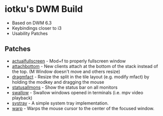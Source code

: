 iotku's DWM Build
=============
- Based on DWM 6.3
- Keybindings closer to i3
- Usability Patches

Patches
-------
- [actualfullscreen](https://dwm.suckless.org/patches/actualfullscreen/) - Mod+f to properly fullscreen window
- [attachbottom](https://dwm.suckless.org/patches/attachbottom/) - New clients attach at the bottom of the stack instead of the top. (M Window doesn't move and others resize)
- [dragmfact](https://dwm.suckless.org/patches/dragmfact/) - Resize the split in the tile layout (e.g. modify mfact) by holding the modkey and dragging the mouse
- [statusallmons](https://dwm.suckless.org/patches/statusallmons/) - Show the status bar on all monitors
- [swallow](https://dwm.suckless.org/patches/swallow/) - Swallow windows opened in terminals (i.e. mpv video playback)
- [systray](https://dwm.suckless.org/patches/systray/) - A simple system tray implementation.
- [warp](https://dwm.suckless.org/patches/warp/) - Warps the mouse cursor to the center of the focused window.